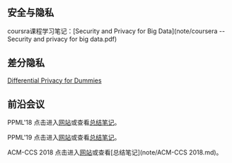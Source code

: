 

## 安全与隐私

coursra课程学习笔记：[Security and Privacy for Big Data](note/coursera -- Security and privacy for big data.pdf)

## 差分隐私

 [Differential Privacy for Dummies](https://robertovitillo.com/2016/07/29/differential-privacy-for-dummies/)

## 前沿会议

PPML'18 
点击进入[网站](https://ppml-workshop.github.io/ppml/ppml18/index.html)或查看[总结笔记](note/PPML18.md)。

PPML'19
点击进入[网站](https://ppml-workshop.github.io/ppml/)或查看[总结笔记](note/PPML18.md)。

ACM-CCS 2018
点击进入[网站](https://www.sigsac.org/ccs/CCS2018/program/#privacy)或查看[总结笔记](note/ACM-CCS 2018.md)。